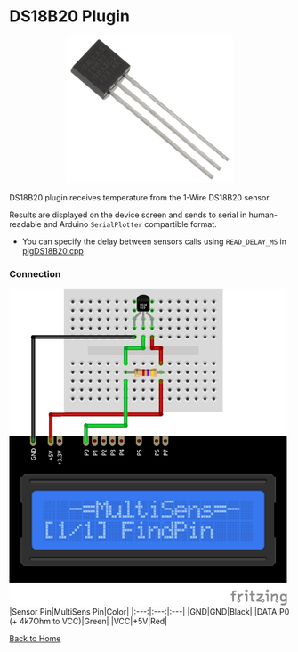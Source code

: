 # DS18B20 Plugin
<p align="center"><img src="DS18B20.png"/></p>

DS18B20 plugin receives temperature from the 1-Wire DS18B20 sensor.

Results are displayed on the device screen and sends to serial in human-readable and 
Arduino `SerialPlotter` compartible format.

* You can specify the delay between sensors calls using `READ_DELAY_MS` 
  in [plgDS18B20.cpp](/plgDS18B20.cpp)


### Connection
![DS18B20Connection](DS18B20-CONN.png)
|Sensor Pin|MultiSens Pin|Color|
|:---:|:---:|:---|
|GND|GND|Black|
|DATA|P0 (+ 4k7Ohm to VCC)|Green|
|VCC|+5V|Red|




[Back to Home](/#supported-devices)

